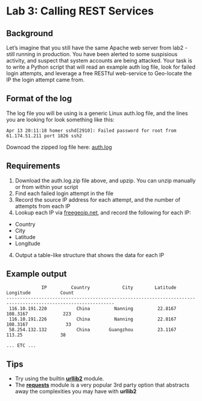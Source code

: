 # Lab 3: Calling REST Services

## Background

Let’s imagine that you still have the same Apache web server from lab2 - still running in production. You have been alerted to some suspisious activity, and suspect that system accounts are being attacked. Your task is to write a Python script that will read an example auth log file, look for failed login attempts, and leverage a free RESTful web-service to Geo-locate the IP the login attempt came from.

## Format of the log

The log file you will be using is a generic Linux auth.log file, and the lines you are looking for look something like this:

```
Apr 13 20:11:18 homer sshd[2910]: Failed password for root from 61.174.51.211 port 1826 ssh2
```

Downoad the zipped log file here: [auth.log](../resources/auth.log.zip?raw=true)

## Requirements

1. Download the auth.log.zip file above, and upzip. You can unzip manually or from within your script
1. Find each failed login attempt in the file
2. Record the source IP address for each attempt, and the number of attempts from each IP
3. Lookup each IP via [freegeoip.net](http://freegeoip.net), and record the following for each IP:
  - Country
  - City
  - Latitude
  - Longitude
4. Output a table-like structure that shows the data for each IP

## Example output

```
             IP         Country            City        Latitude       Longitude           Count 
--------------------------------------------------------------------------------------------------------------
 116.10.191.220           China         Nanning         22.8167        108.3167             223 
 116.10.191.226           China         Nanning         22.8167        108.3167              33 
 58.254.132.132           China       Guangzhou         23.1167          113.25              38 

... ETC ...
```

## Tips

- Try using the builtin [__urllib2__](https://docs.python.org/2/library/urllib2.html) module.
- The [__requests__](http://docs.python-requests.org/en/master/) module is a very popular 3rd party option that abstracts away the complexities you may have with __urllib2__
